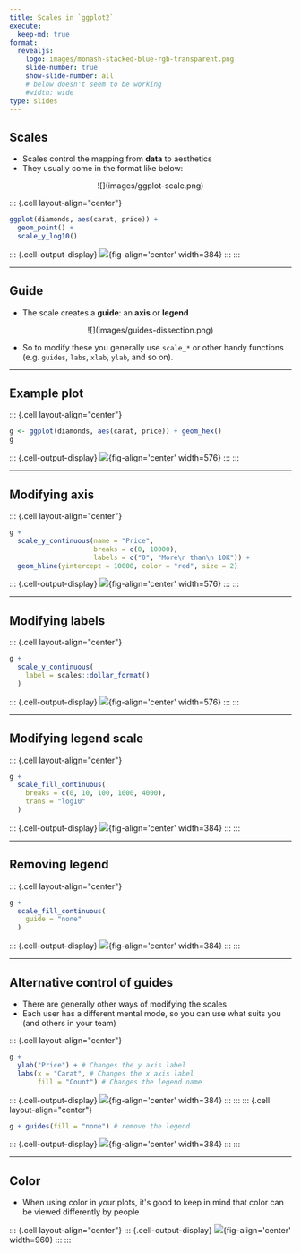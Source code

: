 ```yaml
---
title: Scales in `ggplot2`
execute:
  keep-md: true
format: 
  revealjs:
    logo: images/monash-stacked-blue-rgb-transparent.png
    slide-number: true
    show-slide-number: all
    # below doesn't seem to be working
    #width: wide
type: slides
---
```




## Scales

* Scales control the mapping from **data** to aesthetics
* They usually come in the format like below:

<center>
![](images/ggplot-scale.png)
</center>

::: {.cell layout-align="center"}

```{.r .cell-code}
ggplot(diamonds, aes(carat, price)) +
  geom_point() + 
  scale_y_log10()
```

::: {.cell-output-display}
![](images/chapter7-04/scale-demo-1.png){fig-align='center' width=384}
:::
:::

---

## Guide

* The scale creates a **guide**: an **axis** or **legend**

<center>
![](images/guides-dissection.png)
</center>

* So to modify these you generally use `scale_*` or other handy functions (e.g. `guides`, `labs`, `xlab`, `ylab`, and so on).

---

## Example plot

::: {.cell layout-align="center"}

```{.r .cell-code}
g <- ggplot(diamonds, aes(carat, price)) + geom_hex()
g
```

::: {.cell-output-display}
![](images/chapter7-04/example-1.png){fig-align='center' width=576}
:::
:::

---

## Modifying axis

::: {.cell layout-align="center"}

```{.r .cell-code}
g + 
  scale_y_continuous(name = "Price", 
                     breaks = c(0, 10000),
                     labels = c("0", "More\n than\n 10K")) + 
  geom_hline(yintercept = 10000, color = "red", size = 2)
```

::: {.cell-output-display}
![](images/chapter7-04/modify-axis-1.png){fig-align='center' width=576}
:::
:::

---

## Modifying labels


::: {.cell layout-align="center"}

```{.r .cell-code}
g + 
  scale_y_continuous(
    label = scales::dollar_format()
  )
```

::: {.cell-output-display}
![](images/chapter7-04/modify-labels-1.png){fig-align='center' width=576}
:::
:::

---

## Modifying legend scale

::: {.cell layout-align="center"}

```{.r .cell-code}
g + 
  scale_fill_continuous(
    breaks = c(0, 10, 100, 1000, 4000),
    trans = "log10"
  )
```

::: {.cell-output-display}
![](images/chapter7-04/modify-legend-1.png){fig-align='center' width=384}
:::
:::

---

## Removing legend

::: {.cell layout-align="center"}

```{.r .cell-code}
g + 
  scale_fill_continuous(
    guide = "none"
  )
```

::: {.cell-output-display}
![](images/chapter7-04/remove-legend-1.png){fig-align='center' width=384}
:::
:::

---

## Alternative control of guides

* There are generally other ways of modifying the scales
* Each user has a different mental mode, so you can use what suits you (and others in your team)

::: {.cell layout-align="center"}

```{.r .cell-code}
g + 
  ylab("Price") + # Changes the y axis label
  labs(x = "Carat", # Changes the x axis label
       fill = "Count") # Changes the legend name
```

::: {.cell-output-display}
![](images/chapter7-04/change-labels-1.png){fig-align='center' width=384}
:::
:::
::: {.cell layout-align="center"}

```{.r .cell-code}
g + guides(fill = "none") # remove the legend
```

::: {.cell-output-display}
![](images/chapter7-04/remove-legend-alt-1.png){fig-align='center' width=384}
:::
:::

---

## Color

* When using color in your plots, it's good to keep in mind that color can be viewed differently by people 

::: {.cell layout-align="center"}
::: {.cell-output-display}
![](images/chapter7-04/unnamed-chunk-2-1.png){fig-align='center' width=960}
:::
:::
